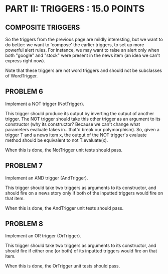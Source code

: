 PART II: TRIGGERS : 15.0 POINTS
===============================

COMPOSITE TRIGGERS
------------------

So the triggers from the previous page are mildly interesting, but we want to do better: we want to 'compose' the earlier triggers, to set up more powerful alert rules. For instance, we may want to raise an alert only when both "google" and "stock" were present in the news item (an idea we can't express right now).

Note that these triggers are not word triggers and should not be subclasses of WordTrigger.

PROBLEM 6
---------

Implement a NOT trigger (NotTrigger).

This trigger should produce its output by inverting the output of another trigger. The NOT trigger should take this other trigger as an argument to its constructor (why its constructor? Because we can't change what parameters evaluate takes in...that'd break our polymorphism). So, given a trigger T and a news item x, the output of the NOT trigger's evaluate method should be equivalent to not T.evaluate(x).

When this is done, the NotTrigger unit tests should pass.

PROBLEM 7
---------

Implement an AND trigger (AndTrigger).

This trigger should take two triggers as arguments to its constructor, and should fire on a news story only if both of the inputted triggers would fire on that item.

When this is done, the AndTrigger unit tests should pass.

PROBLEM 8
---------

Implement an OR trigger (OrTrigger).

This trigger should take two triggers as arguments to its constructor, and should fire if either one (or both) of its inputted triggers would fire on that item.

When this is done, the OrTrigger unit tests should pass.

